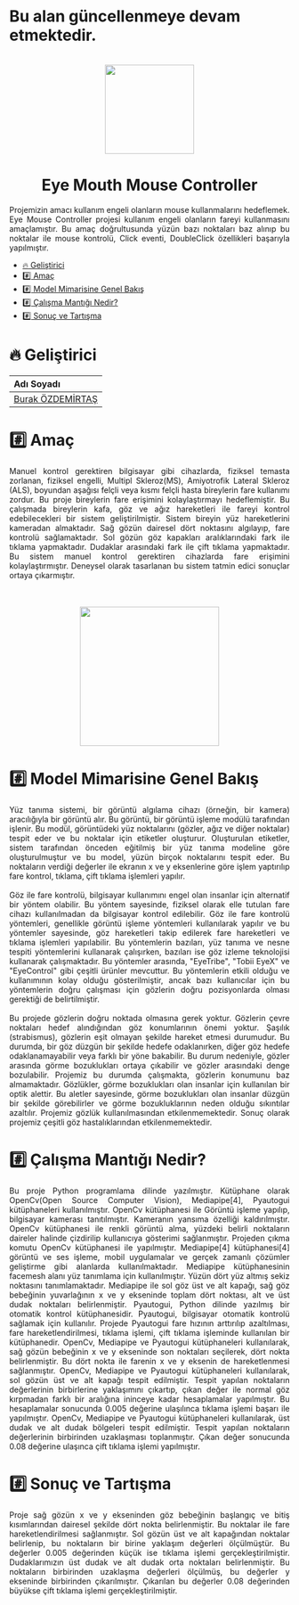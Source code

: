 # Bu alan güncellenmeye devam etmektedir.
<br>
<div align="center">
<img src="https://user-images.githubusercontent.com/33163650/209447604-e6777409-d517-45a7-abc6-4a24eb620966.png" width="160" height="160">
</div>

<h1 align="center"> Eye Mouth Mouse Controller </h1>
<p align="justify">
Projemizin amacı kullanım engeli olanların mouse kullanmalarını hedeflemek. Eye Mouse Controller projesi kullanım engeli olanların fareyi kullanmasını amaçlamıştır. Bu amaç doğrultusunda yüzün bazı noktaları baz alınıp bu noktalar ile mouse kontrolü, Click eventi, DoubleClick özellikleri başarıyla yapılmıştır.
</p>

*  [:fire: Geliştirici](#fire-geliştirici)
*  [:hash: Amaç](#hash-amaç)
*  [:hash: Model Mimarisine Genel Bakış](#hash-model-mimarisine-genel-bakış)
*  [:hash: Çalışma Mantığı Nedir?](#hash-çalışma-mantığı-nedir)
*  [:hash: Sonuç ve Tartışma](#hash-sonuç-ve-tartışma)

# :fire: Geliştirici
| Adı Soyadı | 
| :--- | 
| [Burak ÖZDEMİRTAŞ](https://github.com/burakozdemirtas) |

# :hash: Amaç
<p align="justify">
Manuel kontrol gerektiren bilgisayar gibi cihazlarda, fiziksel temasta zorlanan, fiziksel engelli, Multipl Skleroz(MS), Amiyotrofik Lateral Skleroz (ALS), boyundan aşağısı felçli veya kısmı felçli hasta bireylerin fare kullanımı zordur. Bu proje bireylerin fare erişimini kolaylaştırmayı hedeflemiştir. Bu çalışmada bireylerin kafa, göz ve ağız hareketleri ile fareyi kontrol edebilecekleri bir sistem geliştirilmiştir. Sistem bireyin yüz hareketlerini kameradan almaktadır. Sağ gözün dairesel dört noktasını algılayıp, fare kontrolü sağlamaktadır. Sol gözün göz kapakları aralıklarındaki fark ile tıklama yapmaktadır. Dudaklar arasındaki fark ile çift tıklama yapmaktadır. Bu sistem manuel kontrol gerektiren cihazlarda fare erişimini kolaylaştırmıştır. Deneysel olarak tasarlanan bu sistem tatmin edici sonuçlar ortaya çıkarmıştır. 
  </p>
</br>
</br>
<div align="center">
<img src="https://user-images.githubusercontent.com/33163650/226713833-09a210e1-22e8-4fcc-92ba-7b344ab18c0f.png" width="" height="250" >
</div>

# :hash: Model Mimarisine Genel Bakış
<p align="justify">
  Yüz tanıma sistemi, bir görüntü algılama cihazı (örneğin, bir kamera) aracılığıyla bir görüntü alır. Bu görüntü, bir görüntü işleme modülü tarafından işlenir. Bu modül, görüntüdeki yüz noktalarını (gözler, ağız ve diğer noktalar) tespit eder ve bu noktalar için etiketler oluşturur. Oluşturulan etiketler, sistem tarafından önceden eğitilmiş bir yüz tanıma modeline göre oluşturulmuştur ve bu model, yüzün birçok noktalarını tespit eder. Bu noktaların verdiği değerler ile ekranın x ve y eksenlerine göre işlem yaptırılıp fare kontrol, tıklama, çift tıklama işlemleri yapılır.  
</br> </br>
Göz ile fare kontrolü, bilgisayar kullanımını engel olan insanlar için alternatif bir yöntem olabilir. Bu yöntem sayesinde, fiziksel olarak elle tutulan fare cihazı kullanılmadan da bilgisayar kontrol edilebilir. Göz ile fare kontrolü yöntemleri, genellikle görüntü işleme yöntemleri kullanılarak yapılır ve bu yöntemler sayesinde, göz hareketleri takip edilerek fare hareketleri ve tıklama işlemleri yapılabilir. Bu yöntemlerin bazıları, yüz tanıma ve nesne tespiti yöntemlerini kullanarak çalışırken, bazıları ise göz izleme teknolojisi kullanarak çalışmaktadır. Bu yöntemler arasında, "EyeTribe", "Tobii EyeX" ve "EyeControl" gibi çeşitli ürünler mevcuttur. Bu yöntemlerin etkili olduğu ve kullanımının kolay olduğu gösterilmiştir, ancak bazı kullanıcılar için bu yöntemlerin doğru çalışması için gözlerin doğru pozisyonlarda olması gerektiği de belirtilmiştir. 
</br></br>
Bu projede gözlerin doğru noktada olmasına gerek yoktur. Gözlerin çevre noktaları hedef alındığından göz konumlarının önemi yoktur.  Şaşılık (strabismus), gözlerin eşit olmayan şekilde hareket etmesi durumudur. Bu durumda, bir göz düzgün bir şekilde hedefe odaklanırken, diğer göz hedefe odaklanamayabilir veya farklı bir yöne bakabilir. Bu durum nedeniyle, gözler arasında görme bozuklukları ortaya çıkabilir ve gözler arasındaki denge bozulabilir. Projemiz bu durumda çalışmakta, gözlerin konumunu baz almamaktadır. Gözlükler, görme bozuklukları olan insanlar için kullanılan bir optik alettir. Bu aletler sayesinde, görme bozuklukları olan insanlar düzgün bir şekilde görebilirler ve görme bozukluklarının neden olduğu sıkıntılar azaltılır. Projemiz gözlük kullanılmasından etkilenmemektedir. Sonuç olarak projemiz çeşitli göz hastalıklarından etkilenmemektedir.

  </p>
  
  
# :hash: Çalışma Mantığı Nedir?
<p align="justify">
Bu proje Python programlama dilinde yazılmıştır. Kütüphane olarak OpenCv(Open Source Computer Vision), Mediapipe[4], Pyautogui kütüphaneleri kullanılmıştır. 
OpenCv kütüphanesi ile Görüntü işleme yapılıp, bilgisayar kamerası tanıtılmıştır. Kameranın yansıma özelliği kaldırılmıştır. OpenCv kütüphanesi ile renkli görüntü alma, yüzdeki belirli noktaların daireler halinde çizdirilip kullanıcıya gösterimi sağlanmıştır. Projeden çıkma komutu OpenCv kütüphanesi ile yapılmıştır.
Mediapipe[4]  kütüphanesi[4] görüntü ve ses işleme, mobil uygulamalar ve gerçek zamanlı çözümler geliştirme gibi alanlarda kullanılmaktadır. Mediapipe kütüphanesinin facemesh alanı yüz tanımlama için kullanılmıştır. Yüzün dört yüz altmış sekiz noktasını tanımlamaktadır. Mediapipe ile sol göz üst ve alt kapağı, sağ göz bebeğinin yuvarlağının x ve y ekseninde toplam dört noktası, alt ve üst dudak noktaları belirlenmiştir.
Pyautogui, Python dilinde yazılmış bir otomatik kontrol kütüphanesidir. Pyautogui, bilgisayar otomatik kontrolü sağlamak için kullanılır. Projede Pyautogui fare hızının arttırılıp azaltılması, fare hareketlendirilmesi, tıklama işlemi, çift tıklama işleminde kullanılan bir kütüphanedir.
OpenCv, Mediapipe ve Pyautogui kütüphaneleri kullanılarak, sağ gözün bebeğinin x ve y ekseninde son noktaları seçilerek, dört nokta belirlenmiştir. Bu dört nokta ile farenin x ve y eksenin de hareketlenmesi sağlanmıştır.
OpenCv, Mediapipe ve Pyautogui kütüphaneleri kullanılarak, sol gözün üst ve alt kapağı tespit edilmiştir. Tespit yapılan noktaların değerlerinin birbirlerine yaklaşımını çıkartıp, çıkan değer ile normal göz kırpmadan farklı bir aralığına ininceye kadar hesaplamalar yapılmıştır. Bu hesaplamalar sonucunda 0.005 değerine ulaşılınca tıklama işlemi başarı ile yapılmıştır.
OpenCv, Mediapipe ve Pyautogui kütüphaneleri kullanılarak, üst dudak ve alt dudak bölgeleri tespit edilmiştir. Tespit yapılan noktaların değerlerinin birbirinden uzaklaşması toplanmıştır. Çıkan değer sonucunda 0.08 değerine ulaşınca çift tıklama işlemi yapılmıştır.
  </p>


  # :hash: Sonuç ve Tartışma
 <p align="justify"> 
  Proje sağ gözün x ve y ekseninden göz bebeğinin başlangıç ve bitiş kısımlarından dairesel şekilde dört nokta belirlenmiştir. Bu noktalar ile fare hareketlendirilmesi sağlanmıştır. Sol gözün üst ve alt kapağından noktalar belirlenip, bu noktaların bir birine yaklaşım değerleri ölçülmüştür. Bu değerler 0.005 değerinden küçük ise tıklama işlemi gerçekleştirilmiştir. Dudaklarımızın üst dudak ve alt dudak orta noktaları belirlenmiştir. Bu noktaların birbirinden uzaklaşma değerleri ölçülmüş, bu değerler y ekseninde birbirinden çıkarılmıştır. Çıkarılan bu değerler 0.08 değerinden büyükse çift tıklama işlemi gerçekleştirilmiştir.
    </p>
